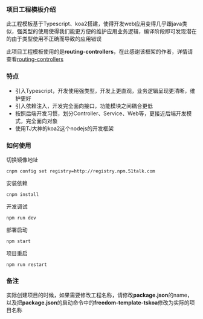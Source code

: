 ### 项目工程模板介绍

此工程模板基于Typescript、koa2搭建，使得开发web应用变得几乎跟java类似，强类型的使用使得我们能更方便的维护应用业务逻辑，编译阶段即可发现潜在的由于类型使用不正确而导致的应用错误

此项目工程模板使用的是**routing-controllers**，在此感谢该框架的作者，详情请查看[routing-controllers](https://github.com/typestack/routing-controllers)

### 特点

- 引入Typescript，开发使用强类型，开发上更直观，业务逻辑呈现更清晰，维护更好
- 引入依赖注入，开发完全面向接口，功能模块之间耦合更低
- 按照后端开发习惯，划分Controller、Service、Web等，更接近后端开发模式，完全面向对象
- 使用TJ大神的koa2这个nodejs的开发框架

### 如何使用

切换镜像地址

```
cnpm config set registry=http://registry.npm.51talk.com
```

安装依赖

```
cnpm install
```

开发调试

```
npm run dev
```

部署启动

```
npm start
```

项目重启

```
npm run restart
```

### 备注

实际创建项目的时候，如果需要修改工程名称，请修改**package.json**的name，以及把**package.json**的启动命令中的**freedom-template-tskoa**修改为实际的项目名称